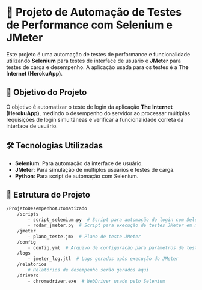 # 🚀 Projeto de Automação de Testes de Performance com Selenium e JMeter

Este projeto é uma automação de testes de performance e funcionalidade utilizando **Selenium** para testes de interface de usuário e **JMeter** para testes de carga e desempenho. A aplicação usada para os testes é a **The Internet (HerokuApp)**.

## 🎯 Objetivo do Projeto

O objetivo é automatizar o teste de login da aplicação **The Internet (HerokuApp)**, medindo o desempenho do servidor ao processar múltiplas requisições de login simultâneas e verificar a funcionalidade correta da interface de usuário.

## 🛠️ Tecnologias Utilizadas

- **Selenium**: Para automação da interface de usuário.
- **JMeter**: Para simulação de múltiplos usuários e testes de carga.
- **Python**: Para script de automação com Selenium.

## 📂 Estrutura do Projeto

```bash
/ProjetoDesempenhoAutomatizado
    /scripts
        - script_selenium.py  # Script para automação do login com Selenium
        - rodar_jmeter.py  # Script para execução de testes JMeter em modo headless
    /jmeter
        - plano_teste.jmx  # Plano de teste JMeter
    /config
        - config.yml  # Arquivo de configuração para parâmetros de teste
    /logs
        - jmeter_log.jtl  # Logs gerados após execução do JMeter
    /relatorios
        # Relatórios de desempenho serão gerados aqui
    /drivers
        - chromedriver.exe  # WebDriver usado pelo Selenium
```
